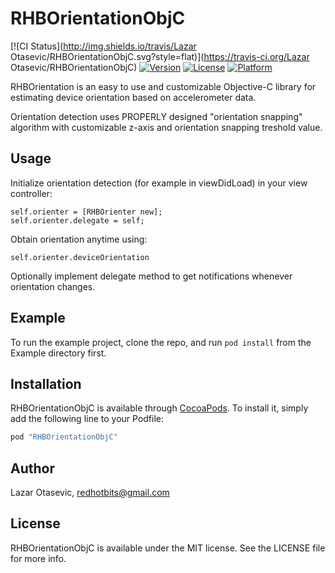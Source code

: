 # RHBOrientationObjC

[![CI Status](http://img.shields.io/travis/Lazar Otasevic/RHBOrientationObjC.svg?style=flat)](https://travis-ci.org/Lazar Otasevic/RHBOrientationObjC)
[![Version](https://img.shields.io/cocoapods/v/RHBOrientationObjC.svg?style=flat)](http://cocoapods.org/pods/RHBOrientationObjC)
[![License](https://img.shields.io/cocoapods/l/RHBOrientationObjC.svg?style=flat)](http://cocoapods.org/pods/RHBOrientationObjC)
[![Platform](https://img.shields.io/cocoapods/p/RHBOrientationObjC.svg?style=flat)](http://cocoapods.org/pods/RHBOrientationObjC)

RHBOrientation is an easy to use and customizable Objective-C library for estimating device orientation based on accelerometer data.

Orientation detection uses PROPERLY designed "orientation snapping" algorithm with customizable z-axis and orientation snapping treshold value.

## Usage
Initialize orientation detection (for example in viewDidLoad) in your view controller:

    self.orienter = [RHBOrienter new];
    self.orienter.delegate = self;

Obtain orientation anytime using:

	self.orienter.deviceOrientation
	
Optionally implement delegate method to get notifications whenever orientation changes.


## Example

To run the example project, clone the repo, and run `pod install` from the Example directory first.

## Installation

RHBOrientationObjC is available through [CocoaPods](http://cocoapods.org). To install
it, simply add the following line to your Podfile:

```ruby
pod "RHBOrientationObjC"
```

## Author

Lazar Otasevic, redhotbits@gmail.com

## License

RHBOrientationObjC is available under the MIT license. See the LICENSE file for more info.
